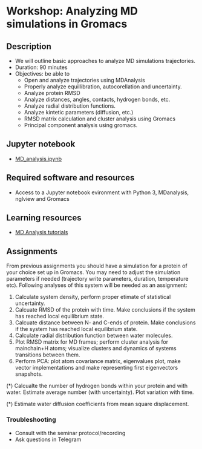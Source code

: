 # Workshop: Analyzing MD simulations in Gromacs

## Description
- We will outline basic approaches to analyze MD simulations trajectories.
- Duration: 90 minutes
- Objectives: be able to 
    - Open and analyze trajectories using MDAnalysis
    - Properly analyze equillibration, autocorellation and uncertainty.
    - Analyze protein RMSD
    - Analyze distances, angles, contacts, hydrogen bonds, etc.
    - Analyze radial distribution functions.
    - Analyze kintetic parameters (diffusion, etc.)
    - RMSD matrix calculation and cluster analysis using Gromacs
    - Principal component analysis using gromacs.


## Jupyter notebook
- [MD_analysis.ipynb](MD_analysis.ipynb)

## Required software and resources
- Access to a Jupyter notebook evironment with Python 3, MDanalysis, nglview and Gromacs

## Learning resources
- [MD Analysis tutorials](https://www.mdanalysis.org/pages/learning_MDAnalysis/) 


## Assignments

From previous assignments you should have a simulation for a protein of your choice set up in Gromacs. You may need to adjust the simulation parameters if needed (trajectory write parameters, duration, temperature etc).
Following analyses of this system will be needed as an assignment:

1. Calculate system density, perform proper etimate of statistical uncertainty.
2. Calcuate RMSD of the protein with time. Make conclusions if the system has reached local equilibrium state.
3. Calcuate distance between N- and C-ends of protein. Make conclusions if the system has reached local equilibrium state.  
4. Calculate radial distribution function between water molecules.
5. Plot RMSD matrix for MD frames; perform cluster analysis for mainchain+H atoms; visualize clusters and dynamics of systems transitions between them.
6. Perform PCA: plot atom covariance matrix, eigenvalues plot, make vector implementations and make representing first eigenvectors snapshots.

(*) Calcualte the number of hydrogen bonds within your protein and with water. Estimate average number (with uncertainty). Plot variation with time.

(*) Estimate water diffusion coefficients from mean square displacement.


### Troubleshooting
- Consult with the seminar protocol/recording
- Ask questions in Telegram
